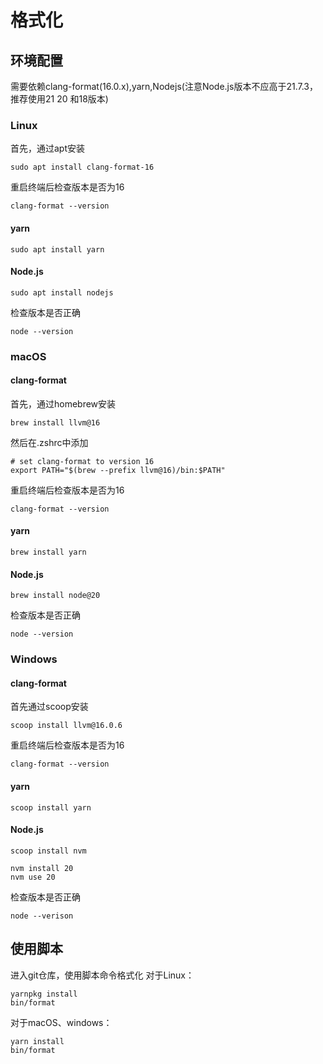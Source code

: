 # 格式化

## 环境配置
需要依赖clang-format(16.0.x),yarn,Nodejs(注意Node.js版本不应高于21.7.3，推荐使用21 20 和18版本)
### Linux
首先，通过apt安装
```
sudo apt install clang-format-16
```
重启终端后检查版本是否为16
```
clang-format --version
```
#### yarn
```
sudo apt install yarn
```
#### Node.js
```
sudo apt install nodejs
```
检查版本是否正确
```
node --version
```
### macOS
#### clang-format
首先，通过homebrew安装
```
brew install llvm@16
```
然后在.zshrc中添加
```
# set clang-format to version 16
export PATH="$(brew --prefix llvm@16)/bin:$PATH"
```
重启终端后检查版本是否为16
```
clang-format --version
```
#### yarn
```
brew install yarn
```
#### Node.js
```
brew install node@20
```
检查版本是否正确
```
node --version
```
### Windows
#### clang-format
首先通过scoop安装
```
scoop install llvm@16.0.6
```
重启终端后检查版本是否为16
```
clang-format --version
```
#### yarn
```
scoop install yarn
```
#### Node.js
```
scoop install nvm
```
```
nvm install 20
nvm use 20
```
检查版本是否正确
```
node --verison
```
## 使用脚本
进入git仓库，使用脚本命令格式化
对于Linux：
```
yarnpkg install
bin/format
```
对于macOS、windows：
```
yarn install
bin/format
```
